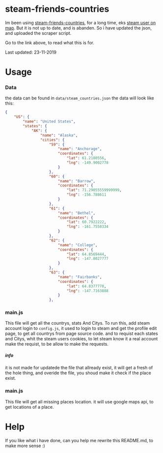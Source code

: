steam-friends-countries
=======================

Im been using [steam-friends-countries](https://github.com/Holek/steam-friends-countries), for a long time, eks [steam user on map](http://steam.quers.net/map). But it is not up to date, and is abanden. So i have updated the json, and uploaded the scraper script. 

Go to the link above, to read what this is for.

Last updated: 23-11-2019

Usage
======================
### Data
the data can be found in `data/steam_countries.json`
the data will look like this:
``` json
{
    "US": {
        "name": "United States",
        "states": {
            "AK": {
                "name": "Alaska",
                "cities": {
                    "59": {
                        "name": "Anchorage",
                        "coordinates": {
                            "lat": 61.2180556,
                            "lng": -149.9002778
                        }
                    },
                    "60": {
                        "name": "Barrow",
                        "coordinates": {
                            "lat": 71.29055559999999,
                            "lng": -156.788611
                        }
                    },
                    "61": {
                        "name": "Bethel",
                        "coordinates": {
                            "lat": 60.7922222,
                            "lng": -161.7558334
                        }
                    },
                    "62": {
                        "name": "College",
                        "coordinates": {
                            "lat": 64.8569444,
                            "lng": -147.8027777
                        }
                    },
                    "63": {
                        "name": "Fairbanks",
                        "coordinates": {
                            "lat": 64.8377778,
                            "lng": -147.7163888
                        }
                    },
```
### main.js
This file will get all the countrys, stats And Citys.
To run this, add steam account login to `config.js`, it used to login to steam and get the profile edit page, to get all countrys from page source code. and to requist each states and Citys, whit the steam users cookies, to let steam know it a real account make the requist, to be allow to make the requests.
##### info
it is not made for updatede the file that allready exist, it will get a fresh of the hole thing, and overide the file, you shoud make it check if the place exist.

### main.js
This file will get all missing places location. it will use google maps api, to get locations of a place. 

Help
======================
If you like what i have done, can you help me rewrite  this README.md, to make more sense :) 
